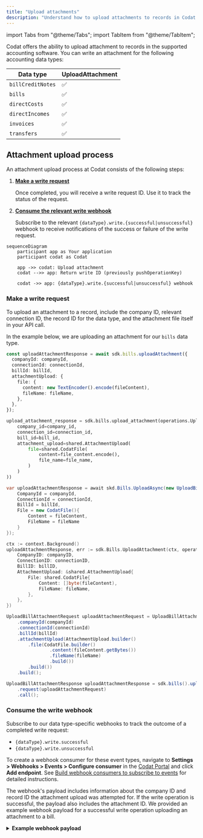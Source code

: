 ```yaml
---
title: "Upload attachments"
description: "Understand how to upload attachments to records in Codat's supported accounting software"
---
```


import Tabs from "@theme/Tabs";
import TabItem from "@theme/TabItem";

Codat offers the ability to upload attachment to records in the supported accounting software. You can write an attachment for the following accounting data types:

| Data type         | UploadAttachment |
| ----------------- | ---------------- |
| `billCreditNotes` | &#9989;          |
| `bills`           | &#9989;          |
| `directCosts`     | &#9989;          |
| `directIncomes`   | &#9989;          |
| `invoices`        | &#9989;          |
| `transfers`       | &#9989;          |

## Attachment upload process

An attachment upload process at Codat consists of the following steps:

1. **[Make a write request](#make-a-write-request)**

   Once completed, you will receive a write request ID. Use it to track the status of the request.

2. **[Consume the relevant write webhook](#consume-the-write-webhook)**

   Subscribe to the relevant `{dataType}.write.{successful|unsuccessful}` webhook to receive notifications of the success or failure of the write request.

```mermaid
sequenceDiagram
    participant app as Your application
    participant codat as Codat

    app ->> codat: Upload attachment
    codat -->> app: Return write ID (previously pushOperationKey)

    codat ->> app: {dataType}.write.{successful|unsuccessful} webhook
```

### Make a write request

To upload an attachment to a record, include the company ID, relevant connection ID, the record ID for the data type, and the attachment file itself in your API call.

In the example below, we are uploading an attachment for our `bills` data type.

<Tabs groupId="language">

<TabItem value="typescript" label="TypeScript">

```typescript
const uploadAttachmentResponse = await sdk.bills.uploadAttachment({
  companyId: companyId,
  connectionId: connectionId,
  billId: billId,
  attachmentUpload: {
    file: {
      content: new TextEncoder().encode(fileContent),
      fileName: fileName,
    },
  },
});
```

</TabItem>

<TabItem value="python" label="Python">

```python
upload_attachment_response = sdk.bills.upload_attachment(operations.UploadBillAttachmentRequest(
    company_id=company_id,
    connection_id=connection_id,
    bill_id=bill_id,
    attachment_upload=shared.AttachmentUpload(
        file=shared.CodatFile(
            content=file_content.encode(),
            file_name=file_name,
        )
    )
))
```

</TabItem>

<TabItem value="csharp" label="C#">

```c#
var uploadAttachmentResponse = await skd.Bills.UploadAsync(new UploadBillAttachmentRequest() {
    CompanyId = companyId,
	ConnectionId = connectionId,
    BillId = billId,
    File = new CodatFile(){
        Content = fileContent,
        FileName = fileName
    }
});
```

</TabItem>

<TabItem value="go" label="Go">

```go
ctx := context.Background()
uploadAttachmentResponse, err := sdk.Bills.UploadAttachment(ctx, operations.UploadBillAttachmentRequest{
    CompanyID: companyID,
    ConnectionID: connectionID,
    BillID: billID,
    AttachmentUpload: &shared.AttachmentUpload{
        File: shared.CodatFile{
            Content: []byte(fileContent),
            FileName: fileName,
        },
    },
})
```

</TabItem>

<TabItem value="java" label="Java">

```java
UploadBillAttachmentRequest uploadAttachmentRequest = UploadBillAttachmentRequest.builder()
    .companyId(companyId)
    .connectionId(connectionId)
    .billId(billId)
    .attachmentUpload(AttachmentUpload.builder()
        .file(CodatFile.builder()
                .content(fileContent.getBytes())
                .fileName(fileName)
                .build())
        .build())
    .build();

UploadBillAttachmentResponse uploadAttachmentResponse = sdk.bills().uploadAttachment()
    .request(uploadAttachmentRequest)
    .call();
```

</TabItem>

</Tabs>

### Consume the write webhook

Subscribe to our data type-specific webhooks to track the outcome of a completed write request:

- `{dataType}.write.successful`
- `{dataType}.write.unsuccessful`

To create a webhook consumer for these event types, navigate to **Settings > Webhooks > Events > Configure consumer** in the [Codat Portal](https://app.codat.io) and click **Add endpoint**. See [Build webhook consumers to subscribe to events](/using-the-api/webhooks/create-consumer) for detailed instructions.

The webhook's payload includes information about the company ID and record ID the attachment upload was attempted for. If the write operation is successful, the payload also includes the attachment ID. We provided an example webhook payload for a successful write operation uploading an attachment to a bill.

<details>
  <summary><b>Example webhook payload</b></summary>

```json
{
  "id": "bae71d36-ff47-420a-b4a6-f8c9ddf41140",
  "eventType": "bills.write.successful",
  "generatedDate": "2023-05-03T10:00:23.000Z",
  "payload": {
    "id": "a9367074-b5c3-42c4-9be4-be129f43577e",
    "type": "Create",
    "referenceCompany": {
      "id": "70af3071-65d9-4ec3-b3cb-5283e8d55dac",
      "name": "Toft stores"
    },
    "connectionId": "12571faf-0898-47e7-afdd-0fe9eb0a9bf5",
    "requestedOnDate": "2023-05-03T10:00:00.000Z",
    "completedOnDate": "2023-05-03T10:00:23.000Z",
    "status": "Success",
    "record": {
      "id": "bil_1Nispe2eZvKYlo2Cd31jOCgZ"
    },
    "attachmentId": "att_2Ksoie6eDvErJo249lsieqpD9"
  }
}
```

</details>

